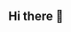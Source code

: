## Hi there 👋

<!--
**Hugoalonso10/Hugoalonso10** is a ✨ _special_ ✨ repository because its `README.md` (this file) appears on your GitHub profile.
- ⚡ Fun fact: hola

Here are some ideas to get you started:

- 🔭 I’m currently working on ...
- 🌱 I’m currently learning 
- 👯 I’m looking to collaborate on ...
- 🤔 I’m looking for help with ...
- 💬 Ask me about 
- 📫 How to reach me: ...
- 😄 Pronouns: ...
- ⚡ Fun fact: pabs
-->
